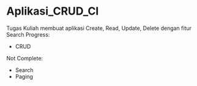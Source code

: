 # Aplikasi_CRUD_CI
Tugas Kuliah membuat aplikasi Create, Read, Update, Delete dengan fitur Search
Progress:
- CRUD

Not Complete:
- Search
- Paging
